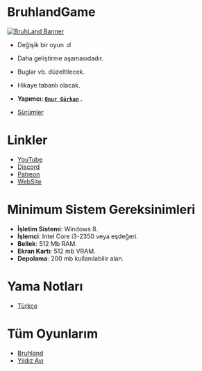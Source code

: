 # BruhlandGame
[![BruhLand Banner](https://linkpicture.com/q/Bruhland-Game-Banner.png)](https://github.com/Raciuzz/BruhlandGame/releases)
- Değişik bir oyun .d
- Daha geliştirme aşamasıdadır.
- Buglar vb. düzeltilecek.
- Hikaye tabanlı olacak.
- __Yapımcı: [`Onur Gürkan`](https://www.youtube.com/channel/UC2853ynkG6CJGxYWHByAGrg) .__

- [Sürümler](https://github.com/Raciuzz/BruhlandGame/releases)

# Linkler
- [YouTube](https://www.youtube.com/OnurGurkan)
- [Discord](https://discord.gg/Jsc6yxq)
- [Patreon](https://www.patreon.com/OnurGurkan)
- [WebSite](https://onurgurkan.weebly.com/)

# Minimum Sistem Gereksinimleri
- __İşletim Sistemi__: Windows 8.
- __İşlemci__: Intel Core i3-2350 veya eşdeğeri.
- __Bellek__: 512 Mb RAM.
- __Ekran Kartı__: 512 mb VRAM.
- __Depolama__: 200 mb kullanılabilir alan.

# Yama Notları
- [Türkçe](YamaNotlarıTr.md/)

# Tüm Oyunlarım
- [Bruhland](https://github.com/Raciuzz/BruhlandGame/)
- [Yıldız Avı](https://github.com/Raciuzz/Yildiz-Avi/)
